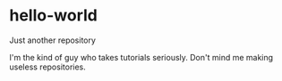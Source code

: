 # hello-world
Just another repository

I'm the kind of guy who takes tutorials seriously.
Don't mind me making useless repositories.
